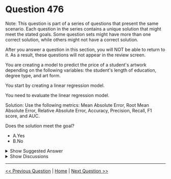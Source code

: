 # Question 476

Note: This question is part of a series of questions that present the same scenario. Each question in the series contains a unique solution that might meet the stated goals. Some question sets might have more than one correct solution, while others might not have a correct solution.

After you answer a question in this section, you will NOT be able to return to it. As a result, these questions will not appear in the review screen.

You are creating a model to predict the price of a student's artwork depending on the following variables: the student's length of education, degree type, and art form.

You start by creating a linear regression model.

You need to evaluate the linear regression model.

Solution: Use the following metrics: Mean Absolute Error, Root Mean Absolute Error, Relative Absolute Error, Accuracy, Precision, Recall, F1 score, and AUC.

Does the solution meet the goal?

- A.Yes
- B.No

<details>
  <summary>Show Suggested Answer</summary>

<strong>B</strong><br>

<p>Accuracy, Precision, Recall, F1 score, and AUC are metrics for evaluating classification models.</p>
<p>Note: Mean Absolute Error, Root Mean Absolute Error, Relative Absolute Error are OK for the linear regression model.</p>
<p>Reference:</p>
<p>https://docs.microsoft.com/en-us/azure/machine-learning/studio-module-reference/evaluate-model</p>

</details>

<details>
  <summary>Show Discussions</summary>

<blockquote><p><strong>Carkeys</strong> <code>(Sun 26 Sep 2021 03:17)</code> - <em>Upvotes: 5</em></p><p>some of the metrics are useful for evaluating the model and some are not, it says as much  in the provided answer

The question being, how is this a Y/N question? anybody else get tripped up by this?

Do I answer no if I can find one evaluation method that doesn&#x27;t make sense? etc.</p></blockquote>

<blockquote><p><strong>deyoz</strong> <code>(Thu 08 Aug 2024 02:39)</code> - <em>Upvotes: 1</em></p><p>what would be the answer if there were R2 aswell as an options?</p></blockquote>
<blockquote><p><strong>Andrexx</strong> <code>(Wed 12 May 2021 21:11)</code> - <em>Upvotes: 1</em></p><p>Agree with the answer</p></blockquote>
<blockquote><p><strong>clownfishman</strong> <code>(Tue 30 Mar 2021 01:35)</code> - <em>Upvotes: 3</em></p><p>... but this is asking for a linear regression model, so the answer should be TRUE</p></blockquote>
<blockquote><p><strong>shivaborusu</strong> <code>(Mon 10 May 2021 05:38)</code> - <em>Upvotes: 7</em></p><p>You do not have Precision, Recall, F1 score for a linear regression model. You will have it for only classification. Don&#x27;t get confused with Logistic Regression</p></blockquote>

</details>

---

[<< Previous Question](question_475.md) | [Home](../index.md) | [Next Question >>](question_477.md)
